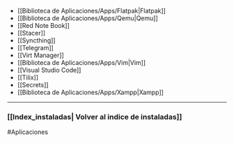 -  [[Biblioteca de Aplicaciones/Apps/Flatpak|Flatpak]]
- [[Biblioteca de Aplicaciones/Apps/Qemu|Qemu]]
- [[Red Note Book]]
- [[Stacer]]
- [[Syncthing]]
- [[Telegram]]
- [[Virt Manager]]
- [[Biblioteca de Aplicaciones/Apps/Vim|Vim]]
- [[Visual Studio Code]]
- [[Tilix]]
- [[Secrets]]
- [[Biblioteca de Aplicaciones/Apps/Xampp|Xampp]]
---
### [[Index_instaladas| Volver al indice de instaladas]]

#Aplicaciones 